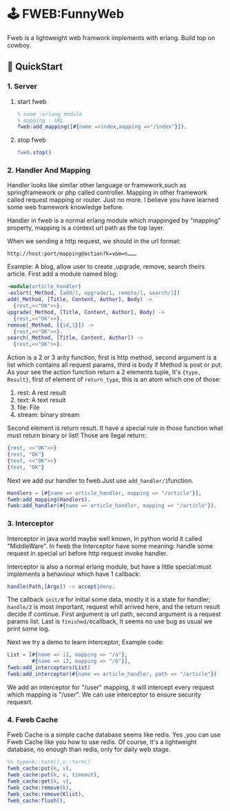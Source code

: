
# :joystick: FWEB:FunnyWeb

Fweb is a lightweight web framwork implements with erlang. Build top on cowboy.

## :blue_car: QuickStart

### 1. Server

1. start fweb

   ```erlang
   % name :erlang module
   % mapping : URL
   fweb:add_mapping([#{name =>index,mapping =>"/index"}]).
   ```

   

2. stop fweb

   ```erlang
   fweb.stop()
   ```

### 2. Handler And Mapping
Handler looks like similar other language or framework,such as springframework or php called controller. Mapping in other framework called request mapping or router. Just no more. I believe you have learned some web framework knowledge before.

Handler in fweb is a normal erlang module which  mappinged by "mapping" property, mapping is a context url path as the top layer.

When we sending a http request, we should in the url format:

```shell
http://host:port/mapping@action?k=v&m=n………
```

Example: A blog, allow user to  create ,upgrade, remove, search theirs article. First add a module named blog:

```erlang
-module(article_handler)
-exlort(_Method, [add/1, upgrade/1, remote/1, search/1])
add(_Method, [Title, Content, Author], Body) ->
  {rest,<<"OK">>}.
upgrade(_Method, [Title, Content, Author], Body) ->
  {rest,<<"OK">>}.
remove(_Method, [{id,1}]) ->
  {rest,<<"OK">>}.
search(_Method, [Title, Content, Author]) ->
  {rest,<<"OK">>}.
```

Action is a 2 or 3 arity function, first is http method, second  argument is a list which contains all request params, third is body if Method is post or put. As your see the action function return a 2 elements tuple, It's `{type, Result}`,  first of element of `return_type`, this is an atom which one of those:

1. rest: A rest result
2. text: A text result
3. file: File
4. stream: binary stream

Second element is return result. It have a special rule in those function what must return binary or list!
Those are llegal return:

```erlang
{rest, <<"OK">>}
{rest, "OK"}
{text, <<"OK">>}
{text, "OK"}
```

Next we add our handler to fweb.Just use `add_handler/1`function.

```erlang
Handlers = [#{name => article_handler, mapping => "/article"}],
fweb:add_mapping(Handlers).
fweb:add_handler(#{name => article_handler, mapping => "/article"}).
```
### 3. Interceptor

Interceptor in java world maybe well known, In python world it called "MiddleWare". In fweb the Interceptor have some meaning: handle some request in special url  before http request invoke handler.

Interceptor is also a normal erlang module, but have a little special:must implements a behaviour which have 1 callback:

```erlang
handle(Path,[Args]) -> accept|deny.
```
The callback `init/0` for initial some data, mostly it is a state for handler; `handle/2` is most important, request whill arrived here, and the return result decide if continue. First argument is url path, second argument is a request params list. Last is `finished/0`callback, It seems no use bug as usual we print some log. 

Next we try a demo to learn interceptor, Example code:

```erlang
List = [#{name => i1, mapping => "/a"},
        #{name => i2, mapping => "/b"}],
fweb:add_interceptors(List)
fweb:add_interceptor(#{name => article_handler, path => "/article"})
```

We add an interceptor for "/user" mapping, it will intercept every request which mapping is "/user". We can use interceptor to ensure security requesrt.

### 4. Fweb Cache

Fweb Cache is a simple cache database seems like redis. Yes ,you can use Fweb Cache like you how to use redis. Of course, It's a lightweight database, no enough than redis, only for daily web stage.

```erlang
%% type=k::term(),v::term()
fweb_cache:put(k, v),
fweb_cache:put(k, v, timeout),
fweb_cache:get(k, v),
fweb_cache:remove(k),
fweb_cache:remove(Klist),
fweb_cache:flush(),
```

